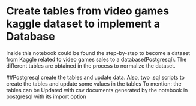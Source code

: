 # Create tables from video games kaggle dataset to implement a Database
Inside this notebook could be found the step-by-step to become a dataset from Kaggle related to video games sales to a database(Postgresql). The different tables are obtained in the process to normalize the dataset. 

##Postgresql create the tables and update data.
Also, two .sql scripts to create the tables and update some values in the tables
To mention: the tables can be Updated with csv documents generated by the notebook in postgresql with its import option
